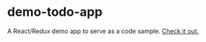 # demo-todo-app

A React/Redux demo app to serve as a code sample. [Check it out.](https://ohmoses.github.io/demo-todo-app)
